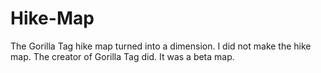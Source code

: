 # Hike-Map
The Gorilla Tag hike map turned into a dimension. I did not make the hike map. The creator of Gorilla Tag did. It was a beta map.
